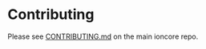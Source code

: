 # Contributing

Please see [CONTRIBUTING.md](https://github.com/rdewilde/ioncore/blob/master/CONTRIBUTING.md) on the main ioncore repo.
